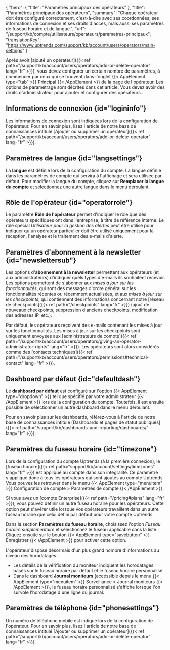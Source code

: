 {
"hero": {
"title": "Paramètres principaux des opérateurs"
},
"title": "Paramètres principaux des opérateurs",
"summary": "Chaque opérateur doit être configuré correctement, c'est-à-dire avec ses coordonnées, ses informations de connexion et ses droits d'accès, mais aussi ses paramètres de fuseau horaire et de langue.",
"url": "/support/kb/compte/utilisateurs/operateurs/parametres-principaux",
"translationKey": "https://www.uptrends.com/support/kb/account/users/operators/main-settings"
}

Après avoir [ajouté un opérateur]({{< ref path="/support/kb/account/users/operators/add-or-delete-operator" lang="fr" >}}), vous devez configurer un certain nombre de paramètres, à commencer par ceux qui se trouvent dans l'onglet {{< AppElement type="tab" >}} Principal {{< /AppElement >}} de la page de l'opérateur. Les options de paramétrage sont décrites dans cet article. Vous devez avoir des droits d'administrateur pour ajouter et configurer des opérateurs.

## Informations de connexion {id="logininfo"}
Les informations de connexion sont indiquées lors de la configuration de l'opérateur. Pour en savoir plus, lisez l'article de notre base de connaissances intitulé [Ajouter ou supprimer un opérateur]({{< ref path="/support/kb/account/users/operators/add-or-delete-operator" lang="fr" >}}).

## Paramètres de langue {id="langsettings"}
La **langue** est définie lors de la configuration du compte. La langue définie dans les paramètres de compte qui servira à l'affichage et sera utilisée par défaut. Pour modifier la langue du compte, cliquez sur **Remplacer la langue du compte** et sélectionnez une autre langue dans le menu déroulant.

## Rôle de l'opérateur {id="operatorrole"}
Le paramètre **Rôle de l'opérateur** permet d'indiquer le rôle que des opérateurs spécifiques ont dans l'entreprise, à titre de référence interne. Le rôle spécial *Utilisateur pour la gestion des alertes* peut être utilisé pour indiquer qu'un opérateur particulier doit être utilisé uniquement pour la réception, l'analyse et le traitement des e-mails d'alerte.

## Paramètres d'abonnement à la newsletter {id="newslettersub"}
Les options d'**abonnement à la newsletter** permettent aux opérateurs (et aux administrateurs) d'indiquer quels types d'e-mails ils souhaitent recevoir. Les options permettent de s'abonner aux *mises à jour sur les fonctionnalités*, qui sont des messages d'ordre général sur les fonctionnalités récentes ou récemment actualisées, et aux *mises à jour sur les checkpoints*, qui contiennent des informations concernant notre [réseau de checkpoints]({{< ref path="/checkpoints" lang="fr" >}}) (ajout de nouveaux checkpoints, suppression d'anciens checkpoints, modification des adresses IP, etc.).

Par défaut, les opérateurs reçoivent des e-mails contenant les mises à jour sur les fonctionnalités. Les mises à jour sur les checkpoints sont uniquement envoyées aux [administrateurs de compte]({{< ref path="/support/kb/account/users/operators/giving-an-operator-administrator-rights" lang="fr" >}}). Les opérateurs sont alors considérés comme des [contacts techniques]({{< ref path="/support/kb/account/users/operators/permissions#technical-contact" lang="fr" >}}).

## Dashboard par défaut {id="defaultdash"}
Le **dashboard par défaut** est configuré sur l'option {{< AppElement type="dropdown" >}} tel que spécifié par votre administrateur {{< /AppElement >}} lors de la configuration du compte. Toutefois, il est ensuite possible de sélectionner un autre dashboard dans le menu déroulant.

Pour en savoir plus sur les dashboards, référez-vous à l'article de notre base de connaissances intitulé [Dashboards et pages de statut publiques]({{< ref path="/support/kb/dashboards-and-reporting/dashboards/" lang="fr" >}}).

## Paramètres du fuseau horaire {id="timezone"}
Lors de la configuration du compte Uptrends (à la première connexion), le [fuseau horaire]({{< ref path="support/kb/account/settings/timezones" lang="fr" >}}) est appliqué au compte dans son intégralité. Ce paramètre s'applique donc à tous les opérateurs qui sont ajoutés au compte Uptrends. Vous pouvez les retrouver dans le menu {{< AppElement type="menuitem" >}} Configuration de compte > Paramètres de compte {{< /AppElement >}}.


Si vous avez un [compte Enterprise]({{< ref path="/pricing#plans" lang="fr" >}}), vous pouvez définir un autre fuseau horaire pour les opérateurs. Cette option peut s'avérer utile lorsque vos opérateurs travaillent dans un autre fuseau horaire que celui défini par défaut pour votre compte Uptrends.

Dans la section **Paramètres du fuseau horaire**, choisissez l'option *Fuseau horaire supplémentaire* et sélectionnez le fuseau applicable dans la liste. Cliquez ensuite sur le bouton {{< AppElement type="savebutton" >}} Enregistrer {{< /AppElement >}} pour activer cette option.

L'opérateur dispose désormais d'un plus grand nombre d'informations au niveau des horodatages :

- Les détails de la vérification du moniteur indiquent les horodatages basés sur le fuseau horaire par défaut et le fuseau horaire personnalisé.
- Dans le dashboard **Journal moniteurs** (accessible depuis le menu {{< AppElement type="menuitem" >}} Surveillance > Journal moniteurs {{< /AppElement >}}), le fuseau horaire personnalisé s'affiche lorsque l'on survole l'horodatage d'une ligne du journal.

## Paramètres de téléphone {id="phonesettings"}
Un numéro de téléphone mobile est indiqué lors de la configuration de l'opérateur. Pour en savoir plus, lisez l'article de notre base de connaissances intitulé [Ajouter ou supprimer un opérateur]({{< ref path="/support/kb/account/users/operators/add-or-delete-operator" lang="fr" >}}).